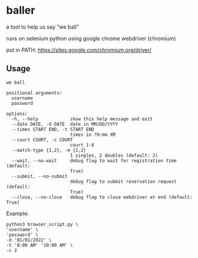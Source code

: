 # baller

a tool to help us say "we ball"

runs on selenium python using google chrome webdriver (chromium)

put in PATH: https://sites.google.com/chromium.org/driver/


## Usage

```
we ball

positional arguments:
  username
  password

options:
  -h, --help            show this help message and exit
  --date DATE, -d DATE  date in MM/DD/YYYY
  --times START END, -t START END
                        times in ?H:mm XM
  --court COURT, -c COURT
                        court 1-8
  --match-type {1,2}, -m {1,2}
                        1 singles, 2 doubles (default: 2)
  --wait, --no-wait     debug flag to wait for registration time (default:
                        True)
  --submit, --no-submit
                        debug flag to submit reservation request (default:
                        True)
  --close, --no-close   debug flag to close webdriver at end (default: True)
```

Example:
```
python3 browser_script.py \
'username' \
'password' \
-d '01/01/2022' \
-t '8:00 AM' '10:00 AM' \
-c 2
```
